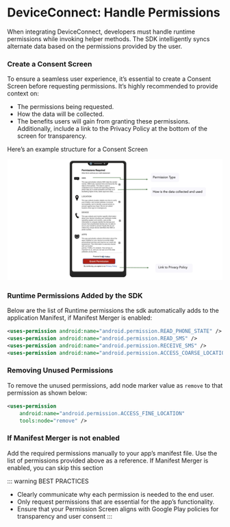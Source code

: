 # DeviceConnect: Handle Permissions

When integrating DeviceConnect, developers must handle runtime permissions while invoking helper methods. The SDK intelligently syncs alternate data based on the permissions provided by the user.

### Create a Consent Screen
To ensure a seamless user experience, it’s essential to create a Consent Screen before requesting permissions. It’s highly recommended to provide context on:
- The permissions being requested.
- How the data will be collected.
- The benefits users will gain from granting these permissions.
Additionally, include a link to the Privacy Policy at the bottom of the screen for transparency.

Here’s an example structure for a Consent Screen

<img src="/Permissions_screen.jpg" alt="Permission Screen" style="width:500;height:600" />

### Runtime Permissions Added by the SDK
Below are the list of Runtime permissions the sdk automatically adds to the application Manifest, if Manifest Merger is enabled:
```xml
<uses-permission android:name="android.permission.READ_PHONE_STATE" />
<uses-permission android:name="android.permission.READ_SMS" />
<uses-permission android:name="android.permission.RECEIVE_SMS" />
<uses-permission android:name="android.permission.ACCESS_COARSE_LOCATION" />
```

### Removing Unused Permissions

To remove the unused permissions, add node marker value as `remove` to that permission as shown below:
```xml
<uses-permission
    android:name="android.permission.ACCESS_FINE_LOCATION"
    tools:node="remove" />
```

### If Manifest Merger is not enabled
Add the required permissions manually to your app’s manifest file. Use the list of permissions provided above as a reference. If Manifest Merger is enabled, you can skip this section

::: warning BEST PRACTICES
- Clearly communicate why each permission is needed to the end user.
- Only request permissions that are essential for the app’s functionality.
- Ensure that your Permission Screen aligns with Google Play policies for transparency and user consent
:::
